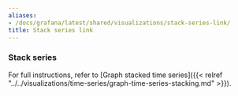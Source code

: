 ```yaml
---
aliases:
- /docs/grafana/latest/shared/visualizations/stack-series-link/
title: Stack series link
---
```


### Stack series

For full instructions, refer to [Graph stacked time series]({{< relref "../../visualizations/time-series/graph-time-series-stacking.md" >}}).
